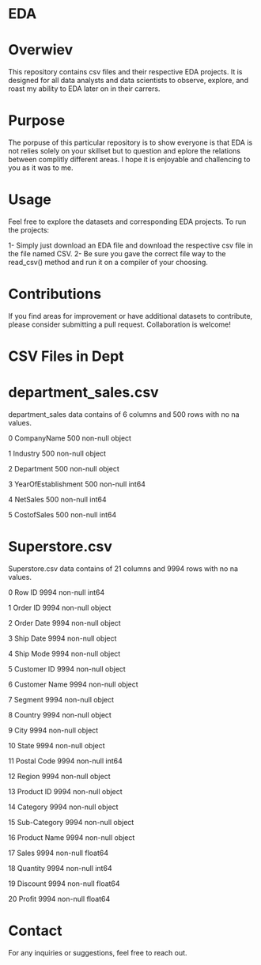 # EDA

# Overwiev
This repository contains csv files and their respective EDA projects. It is designed for all data analysts and data scientists to observe, explore, and roast my ability to EDA later on in their carrers.

# Purpose
The porpuse of this particular repository is to show everyone is that EDA is not relies solely on your skillset but to question and eplore the relations between complitly different areas. I hope it is enjoyable and challencing to you as it was to me.

# Usage
Feel free to explore the datasets and corresponding EDA projects. To run the projects:
    
  1- Simply just download an EDA file and download the respective csv file in the file named CSV.
  2- Be sure you gave the correct file way to the read_csv() method and run it on a compiler of your choosing.

# Contributions
If you find areas for improvement or have additional datasets to contribute, please consider submitting a pull request. Collaboration is welcome!

# CSV Files in Dept
# department_sales.csv
department_sales data contains of 6 columns and 500 rows with no na values.

0   CompanyName          500 non-null    object

1   Industry             500 non-null    object
 
2   Department           500 non-null    object
 
3   YearOfEstablishment  500 non-null    int64 
 
4   NetSales             500 non-null    int64 
 
5   CostofSales          500 non-null    int64 

# Superstore.csv
Superstore.csv data contains of 21 columns and 9994 rows with no na values.

0   Row ID         9994 non-null   int64

1   Order ID       9994 non-null   object 

2   Order Date     9994 non-null   object 

3   Ship Date      9994 non-null   object 

4   Ship Mode      9994 non-null   object 

5   Customer ID    9994 non-null   object 

6   Customer Name  9994 non-null   object 

7   Segment        9994 non-null   object 

8   Country        9994 non-null   object 

9   City           9994 non-null   object 

10  State          9994 non-null   object 

11  Postal Code    9994 non-null   int64  

12  Region         9994 non-null   object 

13  Product ID     9994 non-null   object 

14  Category       9994 non-null   object 

15  Sub-Category   9994 non-null   object 

16  Product Name   9994 non-null   object 

17  Sales          9994 non-null   float64

18  Quantity       9994 non-null   int64  

19  Discount       9994 non-null   float64

20  Profit         9994 non-null   float64

# Contact
For any inquiries or suggestions, feel free to reach out.
